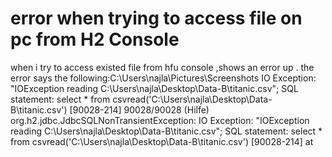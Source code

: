 
# error when trying to access file on pc from H2 Console

when i try to access existed file from hfu console ,shows an error up .
the error says the following:C:\Users\najla\Pictures\Screenshots
IO Exception: "IOException reading C:\Users\najla\Desktop\Data-B\titanic.csv"; SQL statement:
select *
from csvread('C:\Users\najla\Desktop\Data-B\titanic.csv') [90028-214] 90028/90028 (Hilfe)
org.h2.jdbc.JdbcSQLNonTransientException: IO Exception: "IOException reading C:\Users\najla\Desktop\Data-B\titanic.csv"; SQL statement:
select *
from csvread('C:\Users\najla\Desktop\Data-B\titanic.csv') [90028-214]
at

        